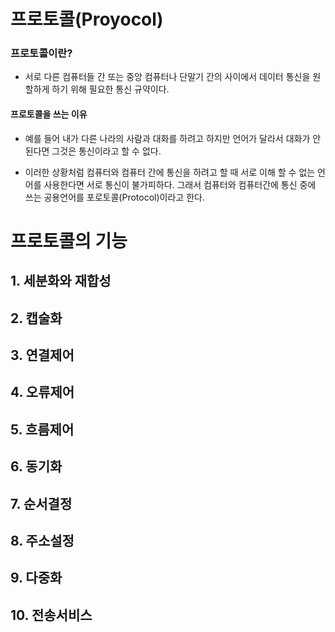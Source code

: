 # 프로토콜(Proyocol)

### 프로토콜이란?  
   - 서로 다른 컴퓨터들 간 또는 중앙 컴퓨터나 단말기 간의 사이에서 데이터 통신을 원할하게 하기 위해 필요한 통신 규약이다.

#### 프로토콜을 쓰는 이유
- 예를 들어 내가 다른 나라의 사람과 대화를 하려고 하지만 언어가 달라서 대화가 안된다면 그것은 통신이라고 할 수 없다.    

- 이러한 상황처럼 컴퓨터와 컴퓨터 간에 통신을 하려고 할 때 서로 이해 할 수 없는 언어를 사용한다면
서로 통신이 불가피하다. 그래서 컴퓨터와 컴퓨터간에 통신 중에 쓰는 공용언어를 포로토콜(Protocol)이라고 한다. 

# 프로토콜의 기능 

## 1. 세분화와 재합성

## 2. 캡술화

## 3. 연결제어

## 4. 오류제어

## 5. 흐름제어

## 6. 동기화

## 7. 순서결정

## 8. 주소설정

## 9. 다중화

## 10. 전송서비스

